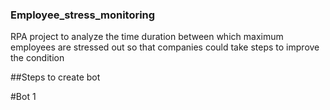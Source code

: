### Employee_stress_monitoring
RPA project to analyze the time duration between which maximum employees are stressed out so that companies could take steps to improve the condition

##Steps to create bot

#Bot 1
